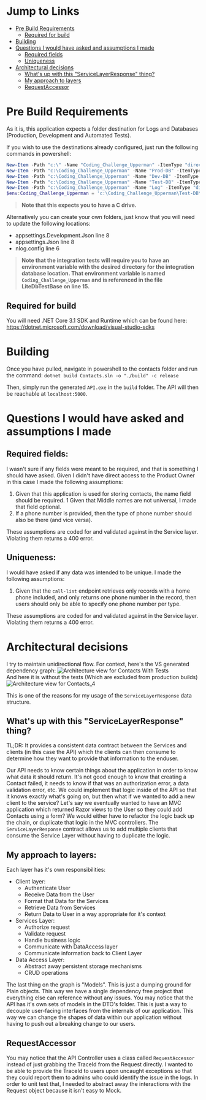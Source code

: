 # Jump to Links
* [Pre Build Requirements](#Pre-Build-Requirements)
  * [Required for build](Required-for-build)
* [Building](#Building)
* [Questions I would have asked and assumptions I made](#Questions-I-would-have-asked-and-assumptions-I-made)
  * [Required fields](#Required-fields)
  * [Uniqueness](#Uniqueness)
* [Architectural decisions](#Architectural-decisions)
  * [What's up with this "ServiceLayerResponse" thing?](#Whats-up-with-this-servicelayerresponse-thing)
  * [My approach to layers](#My-approach-to-layers)
  * [RequestAccessor](#RequestAccessor)

# Pre Build Requirements
As it is, this application expects a folder destination for Logs and Databases (Production, Development and Automated Tests).

If you wish to use the destinations already configured, just run the following commands in powershell:
```ps1
New-Item -Path "c:\" -Name "Coding_Challenge_Upperman" -ItemType "directory"
New-Item -Path "c:\Coding_Challenge_Upperman" -Name "Prod-DB" -ItemType "directory"
New-Item -Path "c:\Coding_Challenge_Upperman" -Name "Dev-DB" -ItemType "directory"
New-Item -Path "c:\Coding_Challenge_Upperman" -Name "Test-DB" -ItemType "directory"
New-Item -Path "c:\Coding_Challenge_Upperman" -Name "Log" -ItemType "directory"
$env:Coding_Challenge_Upperman = 'c:\Coding_Challenge_Upperman\Test-DB\'
```
> **Note that this expects you to have a C drive.**

Alternatively you can create your own folders, just know that you will need to update the following locations:
* appsettings.Development.Json line 8
* appsettings.Json line 8
* nlog.config line 6

> **Note that the integration tests will require you to have an environment variable with the desired directory for the integration database location.  That environment variable is named `Coding_Challenge_Upperman` and is referenced in the file LiteDbTestBase on line 15.**

## Required for build

You will need .NET Core 3.1 SDK and Runtime which can be found here: https://dotnet.microsoft.com/download/visual-studio-sdks

# Building

Once you have pulled, navigate in powershell to the contacts folder and run the command: `dotnet build Contacts.sln -o "./build" -c release `

Then, simply run the generated `API.exe` in the `build` folder.  The API will then be reachable at `localhost:5000`.

# Questions I would have asked and assumptions I made

## Required fields:

I wasn't sure if any fields were meant to be required, and that is something I should have asked.  Given I didn't have direct access to the Product Owner in this case I made the following assumptions:

1. Given that this application is used for storing contacts, the name field should be required.
  1 Given that Middle names are not universal, I made that field optional.
1. If a phone number is provided, then the type of phone number should also be there (and vice versa).

These assumptions are coded for and validated against in the Service layer.  Violating them returns a 400 error.

## Uniqueness:

I would have asked if any data was intended to be unique. I made the following assumptions:
1. Given that the `call-list` endpoint retrieves only records with a home phone included, and only returns one phone number in the record, then users should only be able to specify one phone number per type.

These assumptions are coded for and validated against in the Service layer.  Violating them returns a 400 error.

# Architectural decisions

I try to maintain unidirectional flow.  For context, here's the VS generated dependency graph: 
![Architecture view for Contacts With Tests](https://user-images.githubusercontent.com/56522001/134828137-3c470bdc-57ce-4a48-bd11-597e1cb55ddf.png)
<br/>
And here it is without the tests (Which are excluded from production builds)
<br/>
![Architecture view for Contacts_4](https://user-images.githubusercontent.com/56522001/134828238-ab2dd195-d7b1-4403-8c71-d8141f8df536.png)

This is one of the reasons for my usage of the `ServiceLayerResponse` data structure.

## What's up with this "ServiceLayerResponse" thing?

TL;DR: It provides a consistent data contract between the Services and clients (in this case the API) which the clients can then consume to determine how they want to provide that information to the enduser.

Our API needs to know certain things about the application in order to know what data it should return.  It's not good enough to know that creating a Contact failed, it needs to know if that was an authorization error, a data validation error, etc.   We could implement that logic inside of the API so that it knows exactly what's going on, but then what if we wanted to add a new client to the service?  Let's say we eventually wanted to have an MVC application which returned Razor views to the User so they could add Contacts using a form?  We would either have to refactor the logic back up the chain, or duplicate that logic in the MVC controllers.   The `ServiceLayerResponse` contract allows us to add multiple clients that consume the Service Layer without having to duplicate the logic.

## My approach to layers:

Each layer has it's own responsibilities:

* Client layer:
  * Authenticate User
  * Receive Data from the User
  * Format that Data for the Services
  * Retrieve Data from Services
  * Return Data to User in a way appropriate for it's context
* Services Layer:
  * Authorize request
  * Validate request
  * Handle business logic
  * Communicate with DataAccess layer
  * Communicate information back to Client Layer
* Data Access Layer:
  * Abstract away persistent storage mechanisms
  * CRUD operations

The last thing on the graph is "Models".  This is just a dumping ground for Plain objects.  This way we have a single dependency free project that everything else can reference without any issues.  You may notice that the API has it's own sets of models in the DTO's folder.   This is just a way to decouple user-facing interfaces from the internals of our application.   This way we can change the shapes of data within our application without having to push out a breaking change to our users.

## RequestAccessor

You may notice that the API Controller uses a class called `RequestAccessor` instead of just grabbing the TraceId from the Request directly. I wanted to be able to provide the TraceId to users upon uncaught exceptions so that they could report them to admins who could identify the issue in the logs.   In order to unit test that, I needed to abstract away the interactions with the Request object because it isn't easy to Mock.

